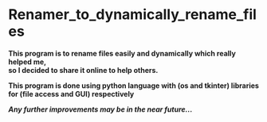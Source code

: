 # Renamer_to_dynamically_rename_files
**This program is to rename files easily and dynamically which really helped me,**  
**so I decided to share it online to help others.**

**This program is done using python language with (os and tkinter) libraries for (file access and GUI) respectively**

***Any further improvements may be in the near future...***
